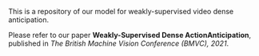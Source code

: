 This is a repository of our model for weakly-supervised video dense anticipation. 

Please refer to our paper **Weakly-Supervised Dense ActionAnticipation**, published in *The British Machine Vision Conference (BMVC), 2021*.
